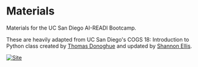 # Materials

Materials for the UC San Diego AI-READI Bootcamp.

These are heavily adapted from UC San Diego's COGS 18: Introduction to Python class created by [Thomas Donoghue](https://github.com/TomDonoghue) and updated by [Shannon Ellis](https://github.com/ShanEllis).

[![Site](https://img.shields.io/static/v1.svg?label=website&message=link&color=informational)](https://cogs18.github.io/materials/00-Introduction)